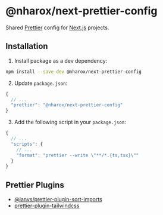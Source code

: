 # @nharox/next-prettier-config

Shared [Prettier](https://prettier.io/) config for [Next.js](https://nextjs.org/) projects.

## Installation

1. Install package as a dev dependency:

```bash
npm install --save-dev @nharox/next-prettier-config
```

2. Update `package.json`:

```js
{
  // ...
  "prettier": "@nharox/next-prettier-config"
}
```

3. Add the following script in your `package.json`:

```js
{
  // ...
  "scripts": {
    // ...
    "format": "prettier --write \"**/*.{ts,tsx}\""
  }
}
```

## Prettier Plugins

- [@ianvs/prettier-plugin-sort-imports](https://github.com/ianvs/prettier-plugin-sort-imports)
- [prettier-plugin-tailwindcss](https://github.com/tailwindlabs/prettier-plugin-tailwindcss)
